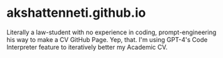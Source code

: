 # akshattenneti.github.io
Literally a law-student with no experience in coding, prompt-engineering his way to make a CV GitHub Page. Yep, that. I'm using GPT-4's Code Interpreter feature to iteratively better my Academic CV.
